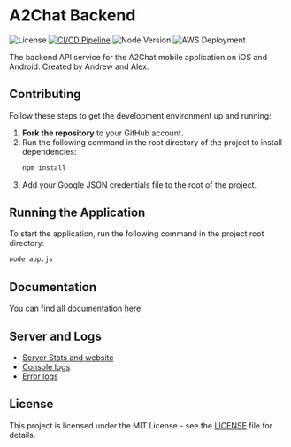 ﻿# A2Chat Backend
![License](https://img.shields.io/badge/license-MIT-blue) [![CI/CD Pipeline](https://github.com/A2Chat/A2ChatBackend/actions/workflows/ci-cd.yml/badge.svg)](https://github.com/A2Chat/A2ChatBackend/actions/workflows/ci-cd.yml) ![Node Version](https://img.shields.io/badge/node-%3E%3D%2020-green) ![AWS Deployment](https://img.shields.io/badge/deployed%20on-AWS-orange) 


The backend API service for the A2Chat mobile application on iOS and Android.
Created by Andrew and Alex.

## Contributing

Follow these steps to get the development environment up and running:

1. **Fork the repository** to your GitHub account.
2. Run the following command in the root directory of the project to install dependencies:
    ```bash
    npm install
    ```
3. Add your Google JSON credentials file to the root of the project.

## Running the Application

To start the application, run the following command in the project root directory:
```bash
node app.js
```

## Documentation 
You can find all documentation [here](docs/)

## Server and Logs 
* [Server Stats and website](https://A2chat.mooo.com)
* [Console logs](https://a2chat.mooo.com/systemdata/log)
* [Error logs](https://a2chat.mooo.com/systemdata/errorlog)

## License

This project is licensed under the MIT License - see the [LICENSE](LICENSE) file for details.

